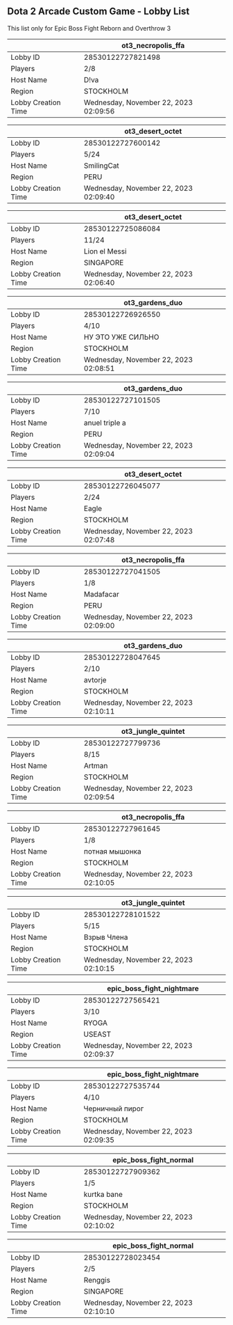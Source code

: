 ## Dota 2 Arcade Custom Game - Lobby List

This list only for Epic Boss Fight Reborn and Overthrow 3

|  | ot3_necropolis_ffa |
| ------ | ------ |
| Lobby ID | 28530122727821498 |
| Players | 2/8 |
| Host Name | D!va |
| Region | STOCKHOLM |
| Lobby Creation Time | Wednesday, November 22, 2023 02:09:56 |


|  | ot3_desert_octet |
| ------ | ------ |
| Lobby ID | 28530122727600142 |
| Players | 5/24 |
| Host Name | SmilingCat |
| Region | PERU |
| Lobby Creation Time | Wednesday, November 22, 2023 02:09:40 |


|  | ot3_desert_octet |
| ------ | ------ |
| Lobby ID | 28530122725086084 |
| Players | 11/24 |
| Host Name | Lion el Messi |
| Region | SINGAPORE |
| Lobby Creation Time | Wednesday, November 22, 2023 02:06:40 |


|  | ot3_gardens_duo |
| ------ | ------ |
| Lobby ID | 28530122726926550 |
| Players | 4/10 |
| Host Name | НУ ЭТО УЖЕ СИЛЬНО |
| Region | STOCKHOLM |
| Lobby Creation Time | Wednesday, November 22, 2023 02:08:51 |


|  | ot3_gardens_duo |
| ------ | ------ |
| Lobby ID | 28530122727101505 |
| Players | 7/10 |
| Host Name | anuel triple a |
| Region | PERU |
| Lobby Creation Time | Wednesday, November 22, 2023 02:09:04 |


|  | ot3_desert_octet |
| ------ | ------ |
| Lobby ID | 28530122726045077 |
| Players | 2/24 |
| Host Name | Eagle |
| Region | STOCKHOLM |
| Lobby Creation Time | Wednesday, November 22, 2023 02:07:48 |


|  | ot3_necropolis_ffa |
| ------ | ------ |
| Lobby ID | 28530122727041505 |
| Players | 1/8 |
| Host Name | Madafacar |
| Region | PERU |
| Lobby Creation Time | Wednesday, November 22, 2023 02:09:00 |


|  | ot3_gardens_duo |
| ------ | ------ |
| Lobby ID | 28530122728047645 |
| Players | 2/10 |
| Host Name | avtorje |
| Region | STOCKHOLM |
| Lobby Creation Time | Wednesday, November 22, 2023 02:10:11 |


|  | ot3_jungle_quintet |
| ------ | ------ |
| Lobby ID | 28530122727799736 |
| Players | 8/15 |
| Host Name | Artman |
| Region | STOCKHOLM |
| Lobby Creation Time | Wednesday, November 22, 2023 02:09:54 |


|  | ot3_necropolis_ffa |
| ------ | ------ |
| Lobby ID | 28530122727961645 |
| Players | 1/8 |
| Host Name | потная мышонка |
| Region | STOCKHOLM |
| Lobby Creation Time | Wednesday, November 22, 2023 02:10:05 |


|  | ot3_jungle_quintet |
| ------ | ------ |
| Lobby ID | 28530122728101522 |
| Players | 5/15 |
| Host Name | Взрыв Члена |
| Region | STOCKHOLM |
| Lobby Creation Time | Wednesday, November 22, 2023 02:10:15 |


|  | epic_boss_fight_nightmare |
| ------ | ------ |
| Lobby ID | 28530122727565421 |
| Players | 3/10 |
| Host Name | RYOGA |
| Region | USEAST |
| Lobby Creation Time | Wednesday, November 22, 2023 02:09:37 |


|  | epic_boss_fight_nightmare |
| ------ | ------ |
| Lobby ID | 28530122727535744 |
| Players | 4/10 |
| Host Name | Черничный пирог |
| Region | STOCKHOLM |
| Lobby Creation Time | Wednesday, November 22, 2023 02:09:35 |


|  | epic_boss_fight_normal |
| ------ | ------ |
| Lobby ID | 28530122727909362 |
| Players | 1/5 |
| Host Name | kurtka bane |
| Region | STOCKHOLM |
| Lobby Creation Time | Wednesday, November 22, 2023 02:10:02 |


|  | epic_boss_fight_normal |
| ------ | ------ |
| Lobby ID | 28530122728023454 |
| Players | 2/5 |
| Host Name | Renggis |
| Region | SINGAPORE |
| Lobby Creation Time | Wednesday, November 22, 2023 02:10:10 |


